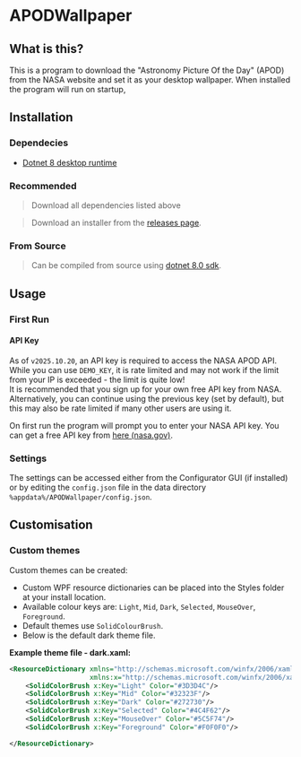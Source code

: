# APODWallpaper
## What is this?
This is a program to download the "Astronomy Picture Of the Day" (APOD) from the NASA website and set it as your desktop wallpaper. When installed the program will run on startup,

## Installation
### Dependecies
- [Dotnet 8 desktop runtime](https://dotnet.microsoft.com/en-us/download/dotnet/thank-you/runtime-desktop-8.0.0-windows-x64-installer)
### Recommended
> Download all dependencies listed above

> Download an installer from the [releases page](https://github.com/MrTransparentBox/APODWallpaper/releases).

### From Source
> Can be compiled from source using [dotnet 8.0 sdk](https://dotnet.microsoft.com/en-us/download/dotnet/thank-you/sdk-8.0.100-windows-x64-installer).

## Usage
### First Run
#### API Key
As of `v2025.10.20`, an API key is required to access the NASA APOD API. While you can use `DEMO_KEY`, it is rate limited and may not work if the limit from your IP is exceeded - the limit is quite low!  
It is recommended that you sign up for your own free API key from NASA.  
Alternatively, you can continue using the previous key (set by default), but this may also be rate limited if many other users are using it.

On first run the program will prompt you to enter your NASA API key. You can get a free API key from [here (nasa.gov)](https://api.nasa.gov/).
### Settings
The settings can be accessed either from the Configurator GUI (if installed) or by editing the `config.json` file in the data directory `%appdata%/APODWallpaper/config.json`.

## Customisation
### Custom themes
Custom themes can be created:

- Custom WPF resource dictionaries can be placed into the Styles folder at your install location.
- Available colour keys are: `Light`, `Mid`, `Dark`, `Selected`, `MouseOver`, `Foreground`.
- Default themes use `SolidColourBrush`.
- Below is the default dark theme file.

**Example theme file - dark.xaml:**
```xml
<ResourceDictionary xmlns="http://schemas.microsoft.com/winfx/2006/xaml/presentation"
                    xmlns:x="http://schemas.microsoft.com/winfx/2006/xaml">
    <SolidColorBrush x:Key="Light" Color="#3D3D4C"/>
    <SolidColorBrush x:Key="Mid" Color="#32323F"/>
    <SolidColorBrush x:Key="Dark" Color="#272730"/>
    <SolidColorBrush x:Key="Selected" Color="#4C4F62"/>
    <SolidColorBrush x:Key="MouseOver" Color="#5C5F74"/>
    <SolidColorBrush x:Key="Foreground" Color="#F0F0F0"/>

</ResourceDictionary>
```
